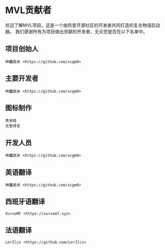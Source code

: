 # MVL贡献者

欢迎了解MVL项目，这是一个由热爱开源社区的开发者共同打造的复古物语启动器。
我们感谢所有为项目做出贡献的开发者，无论您是否在以下名单中。

## 项目创始人

    神麤詭末 <https://github.com/scgm0>

## 主要开发者

    神麤詭末 <https://github.com/scgm0>

## 图标制作

    青金蛙
    无智得言

## 开发人员

    神麤詭末 <https://github.com/scgm0>

## 英语翻译

    神麤詭末 <https://github.com/scgm0>

## 西班牙语翻译

    XurxoMF <https://xurxomf.xyz>

## 法语翻译

    LorIlcs <https://github.com/LorIlcs>

